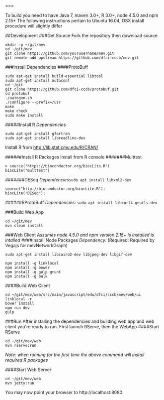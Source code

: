 ===

To build you need to have Java 7, maven 3.0+, R 3.0+, node 4.5.0 and npm 2.15+
The following instructions pertain to Ubuntu 16.04, OSX install procedure will slightly differ  

##Development
###Get Source
Fork the repository then download source
```
mkdir -p ~/git/mev
cd ~/git/mev
git clone https://github.com/yourusername/mev.git
git remote add upstream https://github.com/dfci-cccb/mev.git 
```
###Install Dependencies
####ProtoBuff
```
sudo apt-get install build-essential libtool
sudo apt-get install autoconf
cd ~/git
git clone https://github.com/dfci-cccb/protobuf.git
cd protobuf
./autogen.sh
./configure --prefix=/usr
make
make check
sudo make install
```

#####Install R
*Dependencies*
```
sudo apt-get install gfortran
sudo apt-get install libreadline-dev
```
Install R from http://lib.stat.cmu.edu/R/CRAN/ 


######Install R Packages
Install from R console
#######Multtest
```
> source("https://bioconductor.org/biocLite.R")
biocLite("multtest")
```
#######DESeq
*Dependencies*```sudo apt install libxml2-dev```
```
source("http://bioconductor.org/biocLite.R");
biocLite("DESeq");
```
######RProtoBuff
*Dependencies*:
```sudo apt install libcurl4-gnutls-dev```

###Build Web App
```
cd ~/git/mev
mvn clean install
```
###Web Client
*Assumes node 4.5.0 and npm version 2.15+ is installed is intalled*
####Install Node Packages
*Dependency:*
(Required: Required by Vegajs for mevNetworkGraph)
```
sudo apt-get install libcairo2-dev libjpeg-dev libgif-dev
```
```
npm install -g linklocal
npm install -g bower
npm install -g gulp grunt
npm install -g bulk
```

####Build Web Client
```
cd ~/git/mev/web/src/main/javascript/edu/dfci/cccb/mev/web/ui
linklocal -r
bower install
npm run dev
gulp
```
###Run
After installing the dependencies and building web app and web client you're ready to run. First launch RServe, then the WebApp 
####Start RServe
```
cd ~/git/mev/web
mvn rserve:run
```
*Note: when running for the first time the above command will install required R packages*

####Start Web Server
```
cd ~/git/mev/web
mvn jetty:run
```
You may now point your browser to http://localhost:8080
